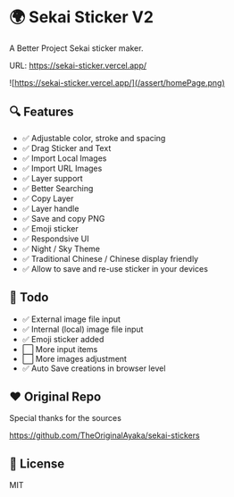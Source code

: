 # 🌍 Sekai Sticker V2
 
A Better Project Sekai sticker maker.  

URL: https://sekai-sticker.vercel.app/

![https://sekai-sticker.vercel.app/](/assert/homePage.png)


## 🔍 Features
- ✅ Adjustable color, stroke and spacing
- ✅ Drag Sticker and Text
- ✅ Import Local Images
- ✅ Import URL Images
- ✅ Layer support 
- ✅ Better Searching  
- ✅ Copy Layer
- ✅ Layer handle
- ✅ Save and copy PNG
- ✅ Emoji sticker
- ✅ Respondsive UI
- ✅ Night / Sky Theme
- ✅ Traditional Chinese / Chinese display friendly 
- ✅ Allow to save and re-use sticker in your devices


## 📝 Todo
- ✅ External image file input 
- ✅ Internal (local) image file input 
- ✅ Emoji sticker added
- ⬜️ More input items 
- ⬜️ More images adjustment 
- ✅ Auto Save creations in browser level

## ❤ Original Repo
Special thanks for the sources  

https://github.com/TheOriginalAyaka/sekai-stickers

## 🚗 License
MIT
